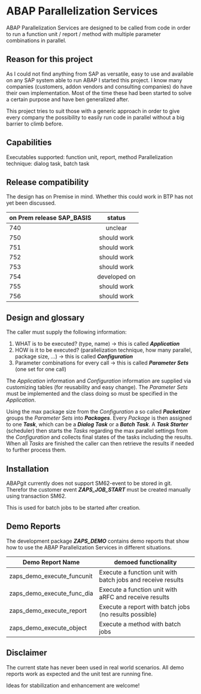 # ABAP Parallelization Services
ABAP Parallelization Services are designed to be called from code in order to run a function unit / report / method with multiple parameter combinations in parallel.

## Reason for this project
As I could not find anything from SAP as versatile, easy to use and available on any SAP system able to run ABAP I started this project. I know many companies (customers, addon vendors and consulting companies) do have their own implementation. Most of the time these had been started to solve a certain purpose and have ben generalized after.

This project tries to suit those with a generic approach in order to give every company the possibility to easily run code in parallel without a big barrier to climb before.

## Capabilities
Executables supported: function unit, report, method
Parallelization technique: dialog task, batch task

## Release compatibility
The design has on Premise in mind. Whether this could work in BTP has not yet been discussed.

| on Prem release SAP_BASIS | status |
|---------------------------|:------:|
| 740                       | unclear |
| 750                       | should work |
| 751                       | should work |
| 752                       | should work |
| 753                       | should work |
| 754                       | developed on |
| 755                       | should work |
| 756                       | should work |

## Design and glossary
The caller must supply the following information:
1.	WHAT is to be executed? (type, name) &rarr; this is called ***Application***
2.	HOW is it to be executed? (parallelization technique, how many parallel, package size, …) &rarr; this is called ***Configuration***
3.	Parameter combinations for every call &rarr; this is called ***Parameter Sets*** (one set for one call)

The *Application* information and *Configuration* information are supplied via customizing tables (for reusability and easy change). The *Parameter Sets* must be implemented and the class doing so must be specified in the *Application*.

Using the max package size from the *Configuration* a so called ***Packetizer*** groups the *Parameter Sets* into ***Packages***. Every *Package* is then assigned to one ***Task***, which can be a ***Dialog Task*** or a ***Batch Task***. A ***Task Starter*** (scheduler) then starts the *Tasks* regarding the max parallel settings from the *Configuration* and collects final states of the tasks including the results. When all *Tasks* are finished the caller can then retrieve the results if needed to further process them.

## Installation
ABAPgit currently does not support SM62-event to be stored in git. Therefor the customer event ***ZAPS_JOB_START*** must be created manually using transaction SM62. 

This is used for batch jobs to be started after creation.

## Demo Reports
The development package ***ZAPS_DEMO*** contains demo reports that show how to use the ABAP Parallelization Services in different situations.

| Demo Report Name | demoed functionality |
|------------------|----------------------|
| zaps_demo_execute_funcunit | Execute a function unit with batch jobs and receive results |
| zaps_demo_execute_func_dia | Execute a function unit with aRFC and receive results |
| zaps_demo_execute_report | Execute a report with batch jobs (no results possible) |
| zaps_demo_execute_object | Execute a method with batch jobs |

## Disclaimer
The current state has never been used in real world scenarios. All demo reports work as expected and the unit test are running fine.

Ideas for stabilization and enhancement are welcome!

